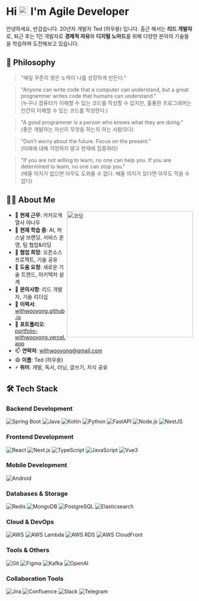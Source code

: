 # Hi <img src='https://x.tw93.fun/images/hi.gif' alt='Hi' width="24"/> I'm Agile Developer

안녕하세요, 반갑습니다. 20년차 개발자 Ted (허우용) 입니다.
출근 해서는 **리드 개발자**로, 퇴근 후는 1인 개발자로 **경제적 자유**와 **디지털 노마드**를 위해 다양한 분야의 기술들을 학습하며 도전해보고 있습니다.

## 💭 Philosophy

> "매일 꾸준히 쌓은 노력이 나를 성장하게 만든다."

> "Anyone can write code that a computer can understand, but a great programmer writes code that humans can understand."  
> (누구나 컴퓨터가 이해할 수 있는 코드를 작성할 수 있지만, 훌륭한 프로그래머는 인간이 이해할 수 있는 코드를 작성한다.)

> "A good programmer is a person who knows what they are doing."  
> (좋은 개발자는 자신이 무엇을 하는지 아는 사람이다)

> "Don't worry about the future. Focus on the present."  
> (미래에 대해 걱정하지 말고 현재에 집중하라)

> "If you are not willing to learn, no one can help you. If you are determined to learn, no one can stop you."  
> (배울 의지가 없으면 아무도 도와줄 수 없다. 배울 의지가 있다면 아무도 막을 수 없다)

## 👨‍💻 About Me

<img align="right" alt="코딩" width="340" src="https://images.squarespace-cdn.com/content/v1/5769fc401b631bab1addb2ab/1541580611624-TE64QGKRJG8SWAIUS7NS/ke17ZwdGBToddI8pDm48kPoswlzjSVMM-SxOp7CV59BZw-zPPgdn4jUwVcJE1ZvWQUxwkmyExglNqGp0IvTJZamWLI2zvYWH8K3-s_4yszcp2ryTI0HqTOaaUohrI8PI6FXy8c9PWtBlqAVlUS5izpdcIXDZqDYvprRqZ29Pw0o/coding-freak.gif" />

- 🔭 **현재 근무**: 카카오계열사 야나두
- 🌱 **현재 학습 중**: AI, 퍼스널 브랜딩, 서비스 운영, 팀 협업&리딩
- 👯 **협업 희망**: 오픈소스 프로젝트, 기술 공유
- 🤔 **도움 요청**: 새로운 기술 트렌드, 아키텍처 설계
- 💬 **문의사항**: 리드 개발자, 기술 리더십
- 📝 **이력서**: [withwooyong.github.io](https://withwooyong.github.io/)
- 🎯 **포트폴리오**: [portfolio-withwooyong.vercel.app](https://portfolio-withwooyong.vercel.app/)
- 📫 **연락처**: withwooyong@gmail.com
- 😄 **이름**: Ted (허우용)
- ⚡ **취미**: 개발, 독서, 러닝, 글쓰기, 지식 공유

## 🛠️ Tech Stack

### Backend Development

![Spring Boot](https://img.shields.io/badge/Spring_Boot-6DB33F?style=for-the-badge&logo=spring-boot&logoColor=white)
![Java](https://img.shields.io/badge/Java-ED8B00?style=for-the-badge&logo=openjdk&logoColor=white)
![Kotlin](https://img.shields.io/badge/Kotlin-0095D5?style=for-the-badge&logo=kotlin&logoColor=white)
![Python](https://img.shields.io/badge/Python-3776AB?style=for-the-badge&logo=python&logoColor=white)
![FastAPI](https://img.shields.io/badge/FastAPI-005571?style=for-the-badge&logo=fastapi)
![Node.js](https://img.shields.io/badge/Node.js-43853D?style=for-the-badge&logo=node.js&logoColor=white)
![NestJS](https://img.shields.io/badge/NestJS-E0234E?style=for-the-badge&logo=nestjs&logoColor=white)

### Frontend Development

![React](https://img.shields.io/badge/React-20232A?style=for-the-badge&logo=react&logoColor=61DAFB)
![Next.js](https://img.shields.io/badge/Next.js-000000?style=for-the-badge&logo=nextdotjs&logoColor=white)
![TypeScript](https://img.shields.io/badge/TypeScript-007ACC?style=for-the-badge&logo=typescript&logoColor=white)
![JavaScript](https://img.shields.io/badge/JavaScript-F7DF1E?style=for-the-badge&logo=javascript&logoColor=black)
![Vue3](https://img.shields.io/badge/Vue3-4FC08D?style=for-the-badge&logo=vue.js&logoColor=white)

### Mobile Development

![Android](https://img.shields.io/badge/Android-3DDC84?style=for-the-badge&logo=android&logoColor=white)

### Databases & Storage

![Redis](https://img.shields.io/badge/Redis-DC382D?style=for-the-badge&logo=redis&logoColor=white)
![MongoDB](https://img.shields.io/badge/MongoDB-4EA94B?style=for-the-badge&logo=mongodb&logoColor=white)
![PostgreSQL](https://img.shields.io/badge/PostgreSQL-316192?style=for-the-badge&logo=postgresql&logoColor=white)
![Elasticsearch](https://img.shields.io/badge/Elasticsearch-005571?style=for-the-badge&logo=elasticsearch)

### Cloud & DevOps

![AWS](https://img.shields.io/badge/Amazon_AWS-FF9900?style=for-the-badge&logo=amazonaws&logoColor=white)
![AWS Lambda](https://img.shields.io/badge/AWS_Lambda-FF9900?style=for-the-badge&logo=awslambda&logoColor=white)
![AWS RDS](https://img.shields.io/badge/AWS_RDS-FF9900?style=for-the-badge&logo=amazonrds&logoColor=white)
![AWS CloudFront](https://img.shields.io/badge/AWS_CloudFront-FF9900?style=for-the-badge&logo=amazoncloudfront&logoColor=white)

### Tools & Others

![Git](https://img.shields.io/badge/Git-F05032?style=for-the-badge&logo=git&logoColor=white)
![Figma](https://img.shields.io/badge/Figma-F24E1E?style=for-the-badge&logo=figma&logoColor=white)
![Kafka](https://img.shields.io/badge/Apache_Kafka-231F20?style=for-the-badge&logo=apachekafka&logoColor=white)
![OpenAI](https://img.shields.io/badge/OpenAI-412991?style=for-the-badge&logo=openai&logoColor=white)

### Collaboration Tools

![Jira](https://img.shields.io/badge/Jira-0052CC?style=for-the-badge&logo=jira&logoColor=white)
![Confluence](https://img.shields.io/badge/Confluence-172B4D?style=for-the-badge&logo=confluence&logoColor=white)
![Slack](https://img.shields.io/badge/Slack-4A154B?style=for-the-badge&logo=slack&logoColor=white)
![Telegram](https://img.shields.io/badge/Telegram-2CA5E0?style=for-the-badge&logo=telegram&logoColor=white)
